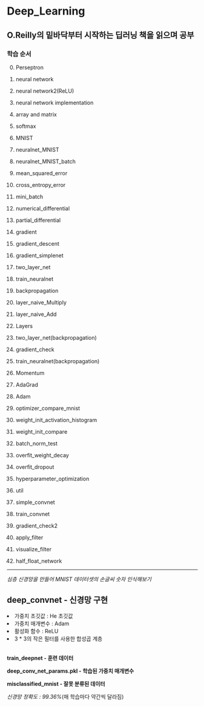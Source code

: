 # Deep_Learning

## O.Reilly의 **밑바닥부터 시작하는 딥러닝** 책을 읽으며 공부

### 학습 순서

0. Perseptron

1. neural network

2. neural network2(ReLU)

3. neural network implementation

4. array and matrix

5. softmax

6. MNIST

7. neuralnet_MNIST

8. neuralnet_MNIST_batch

9. mean_squared_error

10. cross_entropy_error

11. mini_batch

12. numerical_differential

13. partial_differential

14. gradient

15. gradient_descent

16. gradient_simplenet

17. two_layer_net

18. train_neuralnet

19. backpropagation

20. layer_naive_Multiply

21. layer_naive_Add

22. Layers

23. two_layer_net(backpropagation)

24. gradient_check

25. train_neuralnet(backpropagation)

26. Momentum

27. AdaGrad

28. Adam

29. optimizer_compare_mnist

30. weight_init_activation_histogram

31. weight_init_compare

32. batch_norm_test

33. overfit_weight_decay

34. overfit_dropout

35. hyperparameter_optimization

36. util

37. simple_convnet

38. train_convnet

39. gradient_check2

40. apply_filter

41. visualize_filter

42. half_float_network

__________________________________________

*심층 신경망을 만들어 MNIST 데이터셋의 손글씨 숫자 인식해보기*

## **deep_convnet - 신경망 구현** <br>
<li> 가중치 초깃값 : He 초깃값</li>
<li> 가중치 매개변수 : Adam</li>
<li> 활성화 함수 : ReLU</li>
<li> 3 * 3의 작은 필터를 사용한 합성곱 계층</li>

<br>

**train_deepnet - 훈련 데이터**

**deep_conv_net_params.pkl - 학습된 가중치 매개변수**

**misclassified_mnist - 잘못 분류된 데이터**


*신경망 정확도 : 99.36%*(매 학습마다 약간씩 달라짐)
